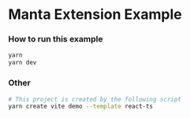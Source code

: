 # Manta Extension Example

### How to run this example

```sh
yarn
yarn dev
```

### Other

```sh
# This project is created by the following script
yarn create vite demo --template react-ts
```
